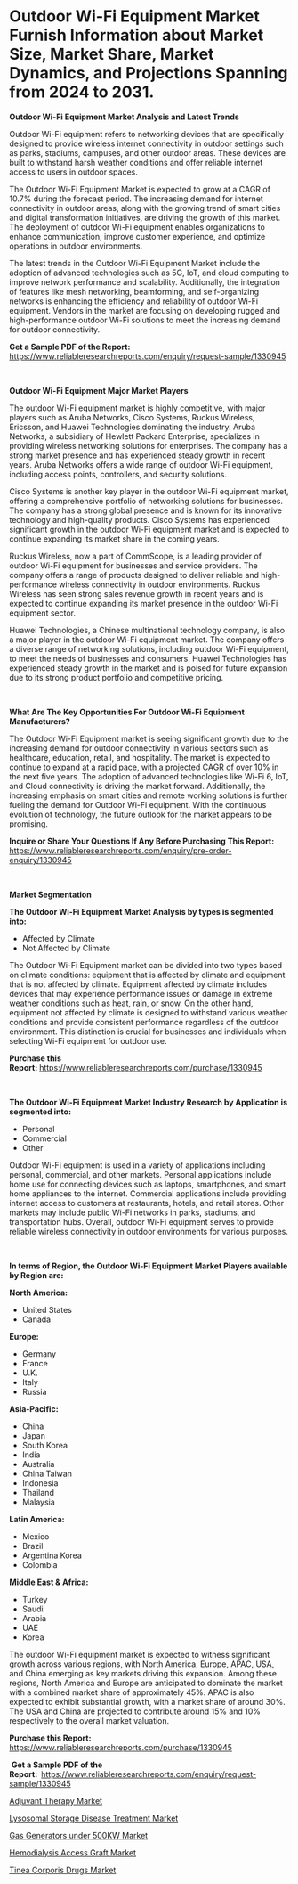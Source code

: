 <p><h1>Outdoor Wi-Fi Equipment Market Furnish Information about Market Size, Market Share, Market Dynamics, and Projections Spanning from 2024 to 2031.</h1></p><p><strong>Outdoor Wi-Fi Equipment Market Analysis and Latest Trends</strong></p>
<p><p>Outdoor Wi-Fi equipment refers to networking devices that are specifically designed to provide wireless internet connectivity in outdoor settings such as parks, stadiums, campuses, and other outdoor areas. These devices are built to withstand harsh weather conditions and offer reliable internet access to users in outdoor spaces.</p><p>The Outdoor Wi-Fi Equipment Market is expected to grow at a CAGR of 10.7% during the forecast period. The increasing demand for internet connectivity in outdoor areas, along with the growing trend of smart cities and digital transformation initiatives, are driving the growth of this market. The deployment of outdoor Wi-Fi equipment enables organizations to enhance communication, improve customer experience, and optimize operations in outdoor environments.</p><p>The latest trends in the Outdoor Wi-Fi Equipment Market include the adoption of advanced technologies such as 5G, IoT, and cloud computing to improve network performance and scalability. Additionally, the integration of features like mesh networking, beamforming, and self-organizing networks is enhancing the efficiency and reliability of outdoor Wi-Fi equipment. Vendors in the market are focusing on developing rugged and high-performance outdoor Wi-Fi solutions to meet the increasing demand for outdoor connectivity.</p></p>
<p><strong>Get a Sample PDF of the Report:&nbsp;</strong> <a href="https://www.reliableresearchreports.com/enquiry/request-sample/1330945">https://www.reliableresearchreports.com/enquiry/request-sample/1330945</a></p>
<p>&nbsp;</p>
<p><strong>Outdoor Wi-Fi Equipment Major Market Players</strong></p>
<p><p>The outdoor Wi-Fi equipment market is highly competitive, with major players such as Aruba Networks, Cisco Systems, Ruckus Wireless, Ericsson, and Huawei Technologies dominating the industry. Aruba Networks, a subsidiary of Hewlett Packard Enterprise, specializes in providing wireless networking solutions for enterprises. The company has a strong market presence and has experienced steady growth in recent years. Aruba Networks offers a wide range of outdoor Wi-Fi equipment, including access points, controllers, and security solutions.</p><p>Cisco Systems is another key player in the outdoor Wi-Fi equipment market, offering a comprehensive portfolio of networking solutions for businesses. The company has a strong global presence and is known for its innovative technology and high-quality products. Cisco Systems has experienced significant growth in the outdoor Wi-Fi equipment market and is expected to continue expanding its market share in the coming years.</p><p>Ruckus Wireless, now a part of CommScope, is a leading provider of outdoor Wi-Fi equipment for businesses and service providers. The company offers a range of products designed to deliver reliable and high-performance wireless connectivity in outdoor environments. Ruckus Wireless has seen strong sales revenue growth in recent years and is expected to continue expanding its market presence in the outdoor Wi-Fi equipment sector.</p><p>Huawei Technologies, a Chinese multinational technology company, is also a major player in the outdoor Wi-Fi equipment market. The company offers a diverse range of networking solutions, including outdoor Wi-Fi equipment, to meet the needs of businesses and consumers. Huawei Technologies has experienced steady growth in the market and is poised for future expansion due to its strong product portfolio and competitive pricing.</p></p>
<p>&nbsp;</p>
<p><strong>What Are The Key Opportunities For Outdoor Wi-Fi Equipment Manufacturers?</strong></p>
<p><p>The Outdoor Wi-Fi Equipment market is seeing significant growth due to the increasing demand for outdoor connectivity in various sectors such as healthcare, education, retail, and hospitality. The market is expected to continue to expand at a rapid pace, with a projected CAGR of over 10% in the next five years. The adoption of advanced technologies like Wi-Fi 6, IoT, and Cloud connectivity is driving the market forward. Additionally, the increasing emphasis on smart cities and remote working solutions is further fueling the demand for Outdoor Wi-Fi equipment. With the continuous evolution of technology, the future outlook for the market appears to be promising.</p></p>
<p><strong>Inquire or Share Your Questions If Any Before Purchasing This Report:</strong> <a href="https://www.reliableresearchreports.com/enquiry/pre-order-enquiry/1330945">https://www.reliableresearchreports.com/enquiry/pre-order-enquiry/1330945</a></p>
<p>&nbsp;</p>
<p><strong>Market Segmentation</strong></p>
<p><strong>The Outdoor Wi-Fi Equipment Market Analysis by types is segmented into:</strong></p>
<p><ul><li>Affected by Climate</li><li>Not Affected by Climate</li></ul></p>
<p><p>The Outdoor Wi-Fi Equipment market can be divided into two types based on climate conditions: equipment that is affected by climate and equipment that is not affected by climate. Equipment affected by climate includes devices that may experience performance issues or damage in extreme weather conditions such as heat, rain, or snow. On the other hand, equipment not affected by climate is designed to withstand various weather conditions and provide consistent performance regardless of the outdoor environment. This distinction is crucial for businesses and individuals when selecting Wi-Fi equipment for outdoor use.</p></p>
<p><strong>Purchase this Report:&nbsp;</strong><a href="https://www.reliableresearchreports.com/purchase/1330945">https://www.reliableresearchreports.com/purchase/1330945</a></p>
<p>&nbsp;</p>
<p><strong>The Outdoor Wi-Fi Equipment Market Industry Research by Application is segmented into:</strong></p>
<p><ul><li>Personal</li><li>Commercial</li><li>Other</li></ul></p>
<p><p>Outdoor Wi-Fi equipment is used in a variety of applications including personal, commercial, and other markets. Personal applications include home use for connecting devices such as laptops, smartphones, and smart home appliances to the internet. Commercial applications include providing internet access to customers at restaurants, hotels, and retail stores. Other markets may include public Wi-Fi networks in parks, stadiums, and transportation hubs. Overall, outdoor Wi-Fi equipment serves to provide reliable wireless connectivity in outdoor environments for various purposes.</p></p>
<p>&nbsp;</p>
<p><strong>In terms of Region, the Outdoor Wi-Fi Equipment Market Players available by Region are:</strong></p>
<p>
    <p> <strong> North America: </strong>
        <ul>
            <li>United States</li>
            <li>Canada</li>
        </ul>
        </p> 
    <p> <strong> Europe: </strong>
        <ul>
            <li>Germany</li>
            <li>France</li>
            <li>U.K.</li>
            <li>Italy</li>
            <li>Russia</li>
        </ul>
        </p> 
    <p> <strong> Asia-Pacific: </strong>
        <ul>
            <li>China</li>
            <li>Japan</li>
            <li>South Korea</li>
            <li>India</li>
            <li>Australia</li>
            <li>China Taiwan</li>
            <li>Indonesia</li>
            <li>Thailand</li>
            <li>Malaysia</li>
        </ul>
        </p> 
    <p> <strong> Latin America: </strong>
        <ul>
            <li>Mexico</li>
            <li>Brazil</li>
            <li>Argentina Korea</li>
            <li>Colombia</li>
        </ul>
        </p> 
    <p> <strong> Middle East & Africa: </strong>
        <ul>
            <li>Turkey</li>
            <li>Saudi</li>
            <li>Arabia</li>
            <li>UAE</li>
            <li>Korea</li>
        </ul>
    </p>
    </p>
<p><p>The outdoor Wi-Fi equipment market is expected to witness significant growth across various regions, with North America, Europe, APAC, USA, and China emerging as key markets driving this expansion. Among these regions, North America and Europe are anticipated to dominate the market with a combined market share of approximately 45%. APAC is also expected to exhibit substantial growth, with a market share of around 30%. The USA and China are projected to contribute around 15% and 10% respectively to the overall market valuation.</p></p>
<p><strong>Purchase this Report: </strong><a href="https://www.reliableresearchreports.com/purchase/1330945">https://www.reliableresearchreports.com/purchase/1330945</a></p>
<p>&nbsp;<strong>Get a Sample PDF of the Report:&nbsp;&nbsp;</strong><a href="https://www.reliableresearchreports.com/enquiry/request-sample/1330945">https://www.reliableresearchreports.com/enquiry/request-sample/1330945</a></p>
<p><strong></strong></p>
<p><p><a href="https://medium.com/@jackytorphy/adjuvant-therapy-market-report-reveals-the-latest-trends-and-growth-opportunities-of-this-market-6b968fdf8974">Adjuvant Therapy Market</a></p><p><a href="https://medium.com/@jackytorphy/lysosomal-storage-disease-treatment-market-trends-forecast-and-competitive-analysis-to-2031-1ede63147c6a">Lysosomal Storage Disease Treatment Market</a></p><p><a href="https://github.com/mancsybtousav/Market-Research-Report-List-1/blob/main/gas-generators-under-500kw-market.md">Gas Generators under 500KW Market</a></p><p><a href="https://medium.com/@jackytorphy/hemodialysis-access-graft-market-size-market-outlook-and-market-forecast-2024-to-2031-413d3359eec6">Hemodialysis Access Graft Market</a></p><p><a href="https://medium.com/@jackytorphy/tinea-corporis-drugs-market-size-cagr-trends-2024-2030-42b10f012bfd">Tinea Corporis Drugs Market</a></p></p>